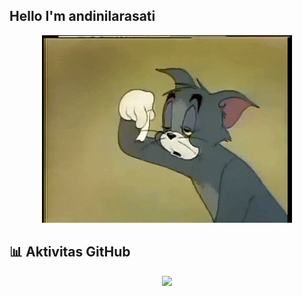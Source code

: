 ## Hello I'm andinilarasati


<p align="center">
  <img src="img/Tom_and_Jerry_Sleepy_Tom.gif" width="400"/>
</p>

## 📊 Aktivitas GitHub
<p align="center">
  <img src="https://github-readme-stats.vercel.app/api?username=andinilarasati&show_icons=true&theme=dracula" width="420"/>
</p>
